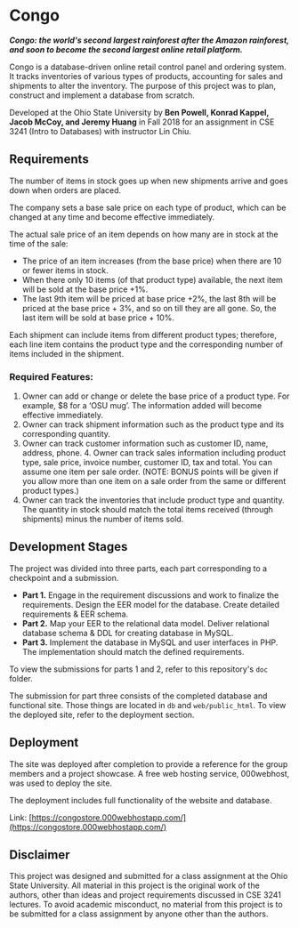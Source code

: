 #  Congo

***Congo: the world's second largest rainforest after the Amazon rainforest, and soon to become the second largest online retail platform.***

Congo is a database-driven online retail control panel and ordering system. It tracks inventories of various types of products, accounting for sales and shipments to alter the inventory. The purpose of this project was to plan, construct and implement a database from scratch. 

Developed at the Ohio State University by **Ben Powell, Konrad Kappel, Jacob McCoy, and Jeremy Huang** in Fall 2018 for an assignment in CSE 3241 (Intro to Databases) with instructor Lin Chiu.

## Requirements
The number of items in stock goes up when new shipments arrive and goes down when orders are placed.

The company sets a base sale price on each type of product, which can be changed at any time and become effective immediately. 

The actual sale price of an item depends on how many are in stock at the time of the sale: 

- The price of an item increases (from the base price) when there are 10 or fewer items in stock. 
- When there only 10 items (of that product type) available, the next item will be sold at the base price +1%. 
- The last 9th item will be priced at base price +2%, the last 8th will be priced at the base price + 3%, and so on till they are all gone. So, the last item will be sold at base price + 10%.


Each shipment can include items from different product types; therefore, each line item contains the product type and the corresponding number of items included in the shipment. 

### Required Features:
1. Owner can add or change or delete the base price of a product type. For example, $8 for a ‘OSU mug’. The information added will become effective immediately. 
2. Owner can track shipment information such as the product type and its corresponding quantity. 
3. Owner can track customer information such as customer ID, name, address, phone. 4. Owner can track sales information including product type, sale price, invoice number, customer ID, tax and total. You can assume one item per sale order. (NOTE: BONUS points will be given if you allow more than one item on a sale order from the same or different product types.)
4. Owner can track the inventories that include product type and quantity. The quantity in stock should match the total items received (through shipments) minus the number of items sold.

## Development Stages

The project was divided into three parts, each part corresponding to a checkpoint and a submission.
- **Part 1.** Engage in the requirement discussions and work to finalize the requirements. Design the EER model for the database. Create detailed requirements & EER schema.
- **Part 2.** Map your EER to the relational data model. Deliver relational database schema & DDL for creating database in MySQL.
- **Part 3.** Implement the database in MySQL and user interfaces in PHP. The implementation should match the defined requirements.

To view the submissions for parts 1 and 2, refer to this repository's `doc` folder. 

The submission for part three consists of the completed database and functional site. Those things are located in `db` and `web/public_html`. To view the deployed site, refer to the deployment section.

## Deployment

The site was deployed after completion to provide a reference for the group members and a project showcase. A free web hosting service, 000webhost, was used to deploy the site. 

The deployment includes full functionality of the website and database.

Link: [https://congostore.000webhostapp.com/](https://congostore.000webhostapp.com/)



## Disclaimer

This project was designed and submitted for a class assignment at the Ohio State University. All material in this project is the original work of the authors, other than ideas and project requirements discussed in CSE 3241 lectures. To avoid academic misconduct, no material from this project is to be submitted for a class assignment by anyone other than the authors.
